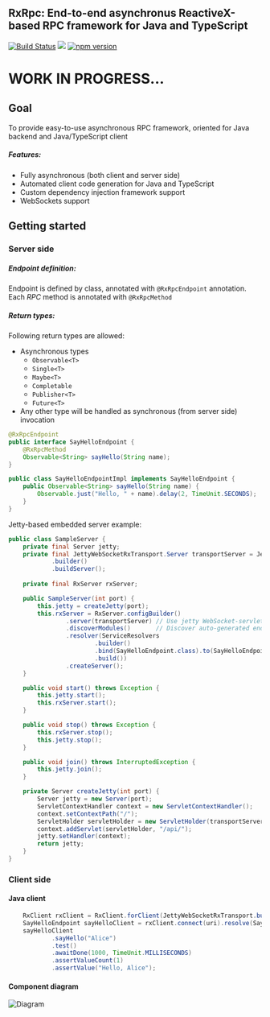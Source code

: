 ## RxRpc: End-to-end asynchronus ReactiveX-based RPC framework for Java and TypeScript

[![Build Status](https://travis-ci.org/slim-gears/rxrpc.svg?branch=master)](https://travis-ci.org/slim-gears/rxrpc)
[![](https://jitpack.io/v/slim-gears/rxrpc.svg)](https://jitpack.io/#slim-gears/rxrpc)
[![npm version](https://badge.fury.io/js/ng-rxrpc.svg)](https://badge.fury.io/js/ng-rxrpc)

# WORK IN PROGRESS...

## Goal
To provide easy-to-use asynchronous RPC framework, oriented for Java backend and Java/TypeScript client 

##### Features:

- Fully asynchronous (both client and server side)
- Automated client code generation for Java and TypeScript
- Custom dependency injection framework support
- WebSockets support


## Getting started

### Server side

##### Endpoint definition:
Endpoint is defined by class, annotated with `@RxRpcEndpoint` annotation. 
Each *RPC* method is annotated with `@RxRpcMethod` 

##### Return types:
Following return types are allowed:

- Asynchronous types
  - `Observable<T>`
  - `Single<T>`
  - `Maybe<T>`
  - `Completable`
  - `Publisher<T>`
  - `Future<T>`
- Any other type will be handled as synchronous (from server side) invocation 
 
```java
@RxRpcEndpoint
public interface SayHelloEndpoint {
    @RxRpcMethod
    Observable<String> sayHello(String name);
}

public class SayHelloEndpointImpl implements SayHelloEndpoint {
    public Observable<String> sayHello(String name) {
        Observable.just("Hello, " + name).delay(2, TimeUnit.SECONDS);
    }
}
```

Jetty-based embedded server example:

```java
public class SampleServer {
    private final Server jetty;
    private final JettyWebSocketRxTransport.Server transportServer = JettyWebSocketRxTransport
            .builder()
            .buildServer();
            
    private final RxServer rxServer;

    public SampleServer(int port) {
        this.jetty = createJetty(port);
        this.rxServer = RxServer.configBuilder()
                .server(transportServer) // Use jetty WebSocket-servlet based transport
                .discoverModules()       // Discover auto-generated endpoint modules
                .resolver(ServiceResolvers
                        .builder()
                        .bind(SayHelloEndpoint.class).to(SayHelloEndpointImpl.class)
                        .build())
                .createServer();
    }

    public void start() throws Exception {
        this.jetty.start();
        this.rxServer.start();
    }

    public void stop() throws Exception {
        this.rxServer.stop();
        this.jetty.stop();
    }

    public void join() throws InterruptedException {
        this.jetty.join();
    }

    private Server createJetty(int port) {
        Server jetty = new Server(port);
        ServletContextHandler context = new ServletContextHandler();
        context.setContextPath("/");
        ServletHolder servletHolder = new ServletHolder(transportServer);
        context.addServlet(servletHolder, "/api/");
        jetty.setHandler(context);
        return jetty;
    }
}
```

### Client side

#### Java client

```java
    RxClient rxClient = RxClient.forClient(JettyWebSocketRxTransport.builder().buildClient());
    SayHelloEndpoint sayHelloClient = rxClient.connect(uri).resolve(SayHelloEndpoint_RxClient.class);
    sayHelloClient
            .sayHello("Alice")
            .test()
            .awaitDone(1000, TimeUnit.MILLISECONDS)
            .assertValueCount(1)
            .assertValue("Hello, Alice");
```

#### Component diagram

![Diagram](http://www.plantuml.com/plantuml/png/3Op13G8n30J_LmKKGFpdTQsOd9MBb3ZHsXQKZr-hrOpcD6Tup74ykzOHbmJ6utRVzYO2VqlhViSdJ52NkgYNkYRPwFFLX6647tQboUO2oX8btqlJjBBp7wVebVi7)
